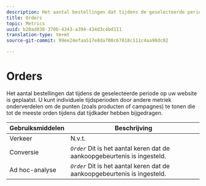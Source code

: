 ```yaml
---
description: Het aantal bestellingen dat tijdens de geselecteerde periode op uw website is geplaatst. U kunt individuele tijdsperioden door andere metriek onderverdelen om de punten (zoals producten of campagnes) te tonen die tot de meeste orden tijdens dat tijdkader hebben bijgedragen.
title: Orders
topic: Metrics
uuid: b20ad038-370b-4343-a394-434d3c4bd111
translation-type: tm+mt
source-git-commit: 99ee24efaa517e8da700c67818c111c4aa90dc02

---
```



# Orders

Het aantal bestellingen dat tijdens de geselecteerde periode op uw website is geplaatst. U kunt individuele tijdsperioden door andere metriek onderverdelen om de punten (zoals producten of campagnes) te tonen die tot de meeste orden tijdens dat tijdkader hebben bijgedragen.

| Gebruiksmiddelen | Beschrijving |
|---|---|
| Verkeer | N.v.t. |
| Conversie | *`Order`* Dit is het aantal keren dat de aankoopgebeurtenis is ingesteld. |
| Ad hoc-analyse | *`Order`* Dit is het aantal keren dat de aankoopgebeurtenis is ingesteld. |


